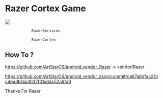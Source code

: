 # Razer Cortex Game

<img src="https://raw.githubusercontent.com/ArtStarOS/android_vendor_Razer/Q/cortex.png">

```bash
            RazerServices
```
```bash
            RazerCortex
```

## How To ?

https://github.com/ArtStarOS/android_vendor_Razer -> vendor/Razer

https://github.com/ArtStarOS/android_vendor_asop/commit/ca87a8dfac21bc4eadb14a3037f01a64c52a6fa9

Thanks For Razer 
